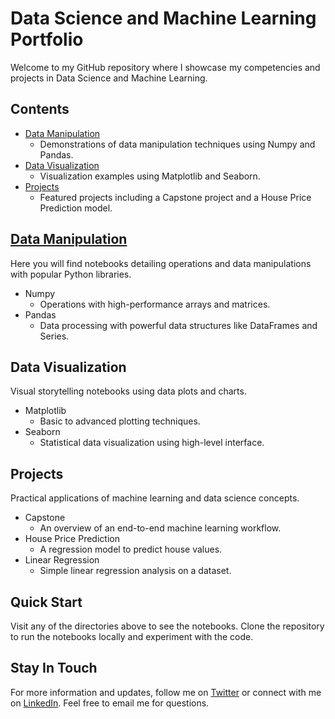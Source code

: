 # Data Science and Machine Learning Portfolio

Welcome to my GitHub repository where I showcase my competencies and projects in Data Science and Machine Learning.

## Contents

- [Data Manipulation](#data-manipulation)
  - Demonstrations of data manipulation techniques using Numpy and Pandas.
- [Data Visualization](#data-visualization)
  - Visualization examples using Matplotlib and Seaborn.
- [Projects](#projects)
  - Featured projects including a Capstone project and a House Price Prediction model.

## [Data Manipulation](https://github.com/aharoJ/MyNoteBook/tree/main/Data_Manipulation)

Here you will find notebooks detailing operations and data manipulations with popular Python libraries.

- Numpy
  - Operations with high-performance arrays and matrices.
- Pandas
  - Data processing with powerful data structures like DataFrames and Series.

## Data Visualization

Visual storytelling notebooks using data plots and charts.

- Matplotlib
  - Basic to advanced plotting techniques.
- Seaborn
  - Statistical data visualization using high-level interface.

## Projects

Practical applications of machine learning and data science concepts.

- Capstone
  - An overview of an end-to-end machine learning workflow.
- House Price Prediction
  - A regression model to predict house values.
- Linear Regression
  - Simple linear regression analysis on a dataset.

## Quick Start

Visit any of the directories above to see the notebooks. Clone the repository to run the notebooks locally and experiment with the code.

## Stay In Touch

For more information and updates, follow me on [Twitter](https://www.twitter.com/aharoJ) or connect with me on [LinkedIn](https://www.linkedin.com/in/aharoJ/). Feel free to email me for questions.
